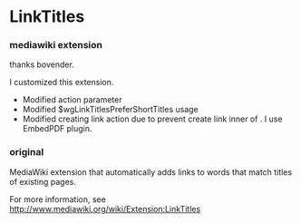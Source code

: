 LinkTitles
==========
### mediawiki extension
thanks bovender.

I customized this extension. 

* Modified action parameter
* Modified $wgLinkTitlesPreferShortTitles usage
* Modified creating link action due to prevent create link inner of <pdf>. I use EmbedPDF plugin.

### original
MediaWiki extension that automatically adds links to words that match titles of existing pages.

For more information, see http://www.mediawiki.org/wiki/Extension:LinkTitles
